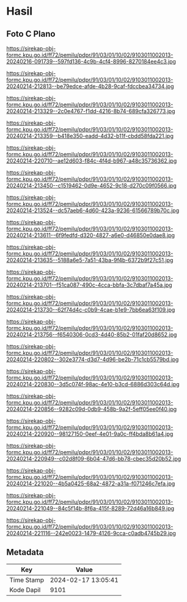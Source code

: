 # Hasil

## Foto C Plano

https://sirekap-obj-formc.kpu.go.id/ff72/pemilu/pdpr/91/03/01/10/02/9103011002013-20240216-091739--597fd136-4c9b-4cf4-8996-8270184ee4c3.jpg

https://sirekap-obj-formc.kpu.go.id/ff72/pemilu/pdpr/91/03/01/10/02/9103011002013-20240214-212813--be79edce-afde-4b28-9caf-fdccbea34734.jpg

https://sirekap-obj-formc.kpu.go.id/ff72/pemilu/pdpr/91/03/01/10/02/9103011002013-20240214-213329--2c0e4767-f1dd-4216-8b74-689cfa326773.jpg

https://sirekap-obj-formc.kpu.go.id/ff72/pemilu/pdpr/91/03/01/10/02/9103011002013-20240214-213359--b418e350-eadd-4d32-b11f-cbdd58fda221.jpg

https://sirekap-obj-formc.kpu.go.id/ff72/pemilu/pdpr/91/03/01/10/02/9103011002013-20240214-220710--ae12d603-f84c-4f4d-b967-a48c35736362.jpg

https://sirekap-obj-formc.kpu.go.id/ff72/pemilu/pdpr/91/03/01/10/02/9103011002013-20240214-213450--c1519462-0d9e-4652-9c18-d270c09f0566.jpg

https://sirekap-obj-formc.kpu.go.id/ff72/pemilu/pdpr/91/03/01/10/02/9103011002013-20240214-213524--dc57aeb6-4d60-423a-9236-61566789b70c.jpg

https://sirekap-obj-formc.kpu.go.id/ff72/pemilu/pdpr/91/03/01/10/02/9103011002013-20240214-213611--6f9fedfd-d320-4827-a6e0-d46850e0dae8.jpg

https://sirekap-obj-formc.kpu.go.id/ff72/pemilu/pdpr/91/03/01/10/02/9103011002013-20240214-213635--5188a6e5-7a51-43ba-9f4b-6372b9f27c51.jpg

https://sirekap-obj-formc.kpu.go.id/ff72/pemilu/pdpr/91/03/01/10/02/9103011002013-20240214-213701--f51ca087-490c-4cca-bbfa-3c7dbaf7a45a.jpg

https://sirekap-obj-formc.kpu.go.id/ff72/pemilu/pdpr/91/03/01/10/02/9103011002013-20240214-213730--62f74d4c-c0b9-4cae-b1e9-7bb6ea63f109.jpg

https://sirekap-obj-formc.kpu.go.id/ff72/pemilu/pdpr/91/03/01/10/02/9103011002013-20240214-213756--f6540306-0cd3-4d40-85b2-01faf20d8652.jpg

https://sirekap-obj-formc.kpu.go.id/ff72/pemilu/pdpr/91/03/01/10/02/9103011002013-20240214-220802--302e3774-d3d7-4d96-be2b-71c1cb5579bd.jpg

https://sirekap-obj-formc.kpu.go.id/ff72/pemilu/pdpr/91/03/01/10/02/9103011002013-20240214-220830--3d5c074f-98ac-4e10-b3cd-6886d303c64d.jpg

https://sirekap-obj-formc.kpu.go.id/ff72/pemilu/pdpr/91/03/01/10/02/9103011002013-20240214-220856--9282c09d-0db9-458b-9a2f-5eff05ee0f40.jpg

https://sirekap-obj-formc.kpu.go.id/ff72/pemilu/pdpr/91/03/01/10/02/9103011002013-20240214-220920--98127150-0eef-4e01-9a0c-ff4bda8b61a4.jpg

https://sirekap-obj-formc.kpu.go.id/ff72/pemilu/pdpr/91/03/01/10/02/9103011002013-20240214-220949--c02d8f09-6b04-47d6-bb78-cbec35d20b52.jpg

https://sirekap-obj-formc.kpu.go.id/ff72/pemilu/pdpr/91/03/01/10/02/9103011002013-20240214-221020--4b5a0425-68a2-4872-a31a-f071246c7efa.jpg

https://sirekap-obj-formc.kpu.go.id/ff72/pemilu/pdpr/91/03/01/10/02/9103011002013-20240214-221049--84c5f14b-8f6a-415f-8289-72d46a16b849.jpg

https://sirekap-obj-formc.kpu.go.id/ff72/pemilu/pdpr/91/03/01/10/02/9103011002013-20240214-221116--242e0023-1479-4126-9cca-c0adb4745b29.jpg


## Metadata

| Key        | Value               |
| ---------- | ------------------- |
| Time Stamp | 2024-02-17 13:05:41 |
| Kode Dapil | 9101                |



